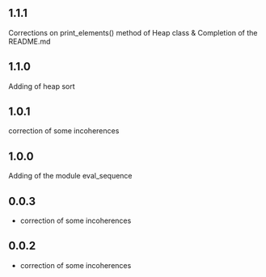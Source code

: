 ## 1.1.1

Corrections on print_elements() method of Heap class & Completion of the README.md

## 1.1.0

Adding of heap sort

## 1.0.1

correction of some incoherences

## 1.0.0

Adding of the module eval_sequence

## 0.0.3

- correction of some incoherences

## 0.0.2

* correction of some incoherences
